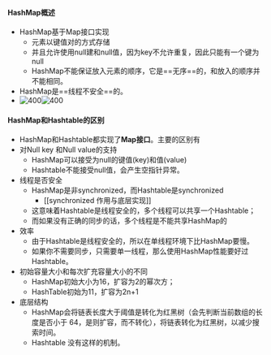 #### HashMap概述
- HashMap基于Map接口实现
	- 元素以键值对的方式存储
	- 并且允许使用null建和null值，因为key不允许重复，因此只能有一个键为null
	- HashMap不能保证放入元素的顺序，它是==无序==的，和放入的顺序并不能相同。
- HashMap是==线程不安全==的。
- ![400](attachments/Pasted%20image%2020230101155852.png)![400](attachments/Pasted%20image%2020230101155928.png)
#### HashMap和Hashtable的区别
- HashMap和Hashtable都实现了**Map接口**。主要的区别有
- 对Null key 和Null value的支持
	- HashMap可以接受为null的键值(key)和值(value)
	- Hashtable不能接受null值，会产生空指针异常。
- 线程是否安全
	-  HashMap是非synchronized，而Hashtable是synchronized
		- [[synchronized 作用与底层实现]]
	- 这意味着Hashtable是线程安全的，多个线程可以共享一个Hashtable；
	- 而如果没有正确的同步的话，多个线程是不能共享HashMap的
- 效率
	-  由于Hashtable是线程安全的，所以在单线程环境下比HashMap要慢。
	- 如果你不需要同步，只需要单一线程，那么使用HashMap性能要好过Hashtable。
- 初始容量大小和每次扩充容量大小的不同
	- HashMap初始大小为16，扩容为2的幂次方；
	- HashTable初始为11，扩容为2n+1
- 底层结构
	- HashMap会将链表长度大于阈值是转化为红黑树（会先判断当前数组的长度是否小于 64，是则扩容，而不转化），将链表转化为红黑树，以减少搜索时间。
	- Hashtable 没有这样的机制。
